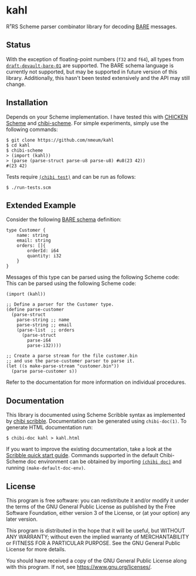 # kahl

R⁷RS Scheme parser combinator library for decoding [BARE][bare web] messages.

## Status

With the exception of floating-point numbers (`f32` and `f64`), all
types from [`draft-devault-bare-01`][draft-devault-bare-01] are
supported. The BARE schema language is currently not supported, but may
be supported in future version of this library. Additionally, this
hasn't been tested extensively and the API may still change.

## Installation

Depends on your Scheme implementation. I have tested this with
[CHICKEN Scheme][chicken scheme] and [chibi-scheme][chibi github].
For simple experiments, simply use the following commands:

	$ git clone https://github.com/nmeum/kahl
	$ cd kahl
	$ chibi-scheme
	> (import (kahl))
	> (parse (parse-struct parse-u8 parse-u8) #u8(23 42))
	#(23 42)

Tests require [`(chibi test)`][chibi test] and can be run as follows:

	$ ./run-tests.scm

## Extended Example

Consider the following [BARE schema][bare schema] definition:

	type Customer {
		name: string
		email: string
		orders: []{
			orderId: i64
			quantity: i32
		}
	}

Messages of this type can be parsed using the following Scheme code:
This can be parsed using the following Scheme code:

	(import (kahl))

	;; Define a parser for the Customer type.
	(define parse-customer
	  (parse-struct
	    parse-string ;; name
	    parse-string ;; email
	    (parse-list  ;; orders
	      (parse-struct
	        parse-i64
	        parse-i32))))

	;; Create a parse stream for the file customer.bin
	;; and use the parse-customer parser to parse it.
	(let ((s make-parse-stream "customer.bin"))
	  (parse parse-customer s))

Refer to the documentation for more information on individual procedures.

## Documentation

This library is documented using Scheme Scribble syntax as implemented by
[chibi scribble][chibi scribble]. Documentation can be generated using
`chibi-doc(1)`. To generate HTML documentation run:

	$ chibi-doc kahl > kahl.html

If you want to improve the existing documentation, take a look at the
[Scribble quick start guide][racket scribble]. Commands supported in the
default Chibi-Scheme doc environment can be obtained by importing
[`(chibi doc)`][chibi doc] and running `(make-default-doc-env)`.

## License

This program is free software: you can redistribute it and/or modify
it under the terms of the GNU General Public License as published by
the Free Software Foundation, either version 3 of the License, or
(at your option) any later version.

This program is distributed in the hope that it will be useful,
but WITHOUT ANY WARRANTY; without even the implied warranty of
MERCHANTABILITY or FITNESS FOR A PARTICULAR PURPOSE. See the
GNU General Public License for more details.

You should have received a copy of the GNU General Public License
along with this program. If not, see <https://www.gnu.org/licenses/>.

[bare web]: https://baremessages.org/
[draft-devault-bare-01]: https://datatracker.ietf.org/doc/html/draft-devault-bare-01
[bare schema]: https://datatracker.ietf.org/doc/html/draft-devault-bare-01#section-3
[langsec web]: https://langsec.org/
[bratus parser]: https://www.usenix.org/publications/login/spring2017/bratus
[chibi parse]: https://synthcode.com/scheme/chibi/lib/chibi/parse.html
[chibi test]: https://synthcode.com/scheme/chibi/lib/chibi/test.html
[chibi scribble]: https://synthcode.com/scheme/chibi/lib/chibi/scribble.html
[chibi doc]: https://synthcode.com/scheme/chibi/lib/chibi/doc.html
[racket scribble]: https://docs.racket-lang.org/scribble/getting-started.html
[chicken scheme]: https://call-cc.org
[chibi github]: https://github.com/ashinn/chibi-scheme
